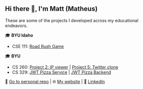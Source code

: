 ## Hi there 👋, I'm Matt (Matheus)

These are some of the projects I developed across my educational endeavors.

🎓 **BYU Idaho**
- CSE 111: [Road Rush Game](https://github.com/dvdfl/final)

🎓 **BYU**
- CS 260: 
[Project 2: IP viewer](https://github.com/mfplinta-byu/cs260-project2) | 
[Project 5: Twitter clone](https://github.com/mfplinta-byu/cs260-project5)
- CS 329: 
[JWT Pizza Service](https://github.com/mfplinta-byu/jwt-pizza-service) | 
[JWT Pizza Backend](https://github.com/mfplinta-byu/jwt-pizza)

🔗 [Go to personal repo](https://github.com/mfplinta) | 🌐 [My website](https://www.matheusplinta.com) |
💼 [LinkedIn](https://www.linkedin.com/in/matheus-plinta)
